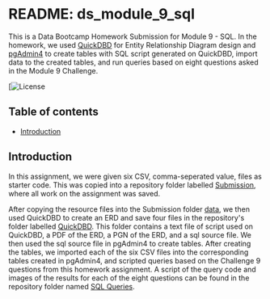 # README: ds_module_9_sql
This is a Data Bootcamp Homework Submission for Module 9 - SQL. In the homework, we used [QuickDBD](https://www.quickdatabasediagrams.com/) for Entity Relationship Diagram design and [pgAdmin4](https://www.pgadmin.org/download/) to create tables with SQL script generated on QuickDBD, import data to the created tables, and run queries based on eight questions asked in the Module 9 Challenge. 

[![License](https://github.com/busen1022/ds_module_9_sql/blob/main/LICENSE)

## Table of contents

* [Introduction](#introduction)

## Introduction

In this assignment, we were given six CSV, comma-seperated value, files as starter code. This was copied into a repository folder labelled [Submission](https://github.com/busen1022/ds_module_9_sql/tree/main/Submission), where all work on the assignment was saved. 

After copying the resource files into the Submission folder [data](https://github.com/busen1022/ds_module_9_sql/tree/main/Submission/data), we then used QuickDBD to create an ERD and save four files in the repository's folder labelled [QuickDBD](https://github.com/busen1022/ds_module_9_sql/tree/main/Submission/QuickDBD). This folder contains a text file of script used on QuickDBD, a PDF of the ERD, a PGN of the ERD, and a sql source file. We then used the sql source file in pgAdmin4 to create tables. After creating the tables, we imported each of the six CSV files into the corresponding tables created in pgAdmin4, and scripted queries based on the Challenge 9 questions from this homework assignment. A script of the query code and images of the results for each of the eight questions can be found in the repository folder named [SQL Queries](https://github.com/busen1022/ds_module_9_sql/tree/main/Submission/SQL%20Queries).
